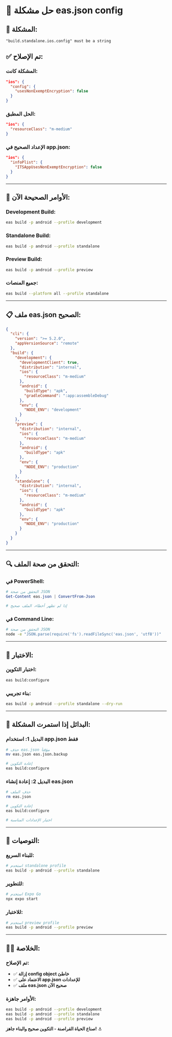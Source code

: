 # 🔧 حل مشكلة eas.json config

## 🚨 **المشكلة:**
```
"build.standalone.ios.config" must be a string
```

## ✅ **تم الإصلاح:**

### **المشكلة كانت:**
```json
"ios": {
  "config": {
    "usesNonExemptEncryption": false
  }
}
```

### **الحل المطبق:**
```json
"ios": {
  "resourceClass": "m-medium"
}
```

### **الإعداد الصحيح في app.json:**
```json
"ios": {
  "infoPlist": {
    "ITSAppUsesNonExemptEncryption": false
  }
}
```

---

## 🎯 **الأوامر الصحيحة الآن:**

### **Development Build:**
```bash
eas build -p android --profile development
```

### **Standalone Build:**
```bash
eas build -p android --profile standalone
```

### **Preview Build:**
```bash
eas build -p android --profile preview
```

### **جميع المنصات:**
```bash
eas build --platform all --profile standalone
```

---

## 📋 **ملف eas.json الصحيح:**

```json
{
  "cli": {
    "version": ">= 5.2.0",
    "appVersionSource": "remote"
  },
  "build": {
    "development": {
      "developmentClient": true,
      "distribution": "internal",
      "ios": {
        "resourceClass": "m-medium"
      },
      "android": {
        "buildType": "apk",
        "gradleCommand": ":app:assembleDebug"
      },
      "env": {
        "NODE_ENV": "development"
      }
    },
    "preview": {
      "distribution": "internal",
      "ios": {
        "resourceClass": "m-medium"
      },
      "android": {
        "buildType": "apk"
      },
      "env": {
        "NODE_ENV": "production"
      }
    },
    "standalone": {
      "distribution": "internal",
      "ios": {
        "resourceClass": "m-medium"
      },
      "android": {
        "buildType": "apk"
      },
      "env": {
        "NODE_ENV": "production"
      }
    }
  }
}
```

---

## 🔍 **التحقق من صحة الملف:**

### **في PowerShell:**
```powershell
# التحقق من صحة JSON
Get-Content eas.json | ConvertFrom-Json

# إذا لم تظهر أخطاء، الملف صحيح
```

### **في Command Line:**
```bash
# التحقق من صحة JSON
node -e "JSON.parse(require('fs').readFileSync('eas.json', 'utf8'))"
```

---

## 🚀 **الاختبار:**

### **اختبار التكوين:**
```bash
eas build:configure
```

### **بناء تجريبي:**
```bash
eas build -p android --profile standalone --dry-run
```

---

## 📱 **البدائل إذا استمرت المشكلة:**

### **البديل 1: استخدام app.json فقط**
```bash
# حذف eas.json مؤقتاً
mv eas.json eas.json.backup

# إعادة التكوين
eas build:configure
```

### **البديل 2: إعادة إنشاء eas.json**
```bash
# حذف الملف
rm eas.json

# إعادة التكوين
eas build:configure

# اختيار الإعدادات المناسبة
```

---

## 🎯 **التوصيات:**

### **للبناء السريع:**
```bash
# استخدم standalone profile
eas build -p android --profile standalone
```

### **للتطوير:**
```bash
# استخدم Expo Go
npx expo start
```

### **للاختبار:**
```bash
# استخدم preview profile
eas build -p android --profile preview
```

---

## 🏴‍☠️ **الخلاصة:**

### **تم الإصلاح:**
- ✅ **إزالة config object خاطئ**
- ✅ **الاعتماد على app.json للإعدادات**
- ✅ **ملف eas.json صحيح الآن**

### **الأوامر جاهزة:**
```bash
eas build -p android --profile development
eas build -p android --profile standalone
eas build -p android --profile preview
```

**صناع الحياة القراصنة - التكوين صحيح والبناء جاهز!** ⚓
